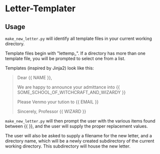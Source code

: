 # Letter-Templater

## Usage
`make_new_letter.py` will identify all template files in your current working directory.

Template files begin with "lettemp_". If a directory has more than one template file, you will be prompted to select one from a list.

Templates (inspired by Jinja2) look like this:
> Dear {{ NAME }},
> 
> We are happy to announce your admittance into {{ SOME_SCHOOL_OF_WITCHCRAFT_AND_WIZARDY }}
> 
> Please Venmo your tution to {{ EMAIL }}
> 
> Sincerely,
> Professor {{ WIZARD }}

`make_new_letter.py` will then prompt the user with the various items found between {{ }}, and the user will supply the proper replacement values.

The user will also be asked to supply a filename for the new letter, and a directory name, which will be a newly created subdirectory of the current working directory. This subdirectory will house the new letter.

